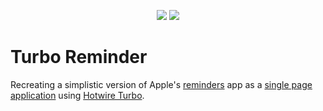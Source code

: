 <p align="center">
  <!-- version -->
  <img src='https://badgen.net/badge/Ruby/v3.1.2/blue' />
  <img src='https://badgen.net/badge/Rails/v7.0.3.1/blue' />
</p>

# Turbo Reminder
Recreating a simplistic version of Apple's [reminders](https://apps.apple.com/us/app/reminders/id1108187841) app as a [single page application](https://en.wikipedia.org/wiki/Single-page_application) using [Hotwire Turbo](https://turbo.hotwired.dev/).




<!-- references:

https://web-crunch.com/posts/digging-into-turbo-with-ruby-on-rails-7
https://akshaykhot.com/building-to-do-list-using-hotwire-and-stimulus/
https://web-crunch.com/posts/turbo-charged-real-time-search-ruby-on-rails-7

 -->
